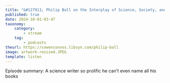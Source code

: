 ```yaml
---
title: "&#127911; Philip Ball on the Interplay of Science, Society, and the Quest for Understanding"
published: true
date: 2024-10-01-03-47
taxonomy:
    category:
        - stream
    tag:
        - podcasts
theurl: https://cowenconvos.libsyn.com/philip-ball
image: artwork-resized.JPEG
template: listen
---
```


Episode summary: A science writer so prolific he can&rsquo;t even name all his books
